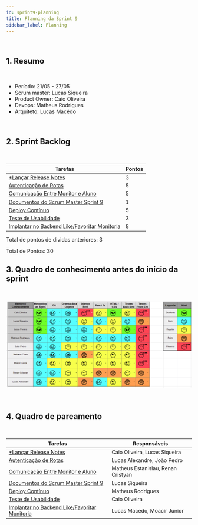 ```yaml
---
id: sprint9-planning
title: Planning da Sprint 9
sidebar_label: Planning
---
```


<br>

## 1. Resumo

<br>

- Período: 21/05 - 27/05
- Scrum master: Lucas Siqueira
- Product Owner: Caio Oliveira
- Devops: Matheus Rodrigues
- Arquiteto: Lucas Macêdo

<br>

## 2. Sprint Backlog

<br>

Tarefas|Pontos
--|--
|[*Lançar Release Notes](https://github.com/fga-eps-mds/2019.1-maismonitoria/issues/76) | 3
|[Autenticação de Rotas](https://github.com/fga-eps-mds/2019.1-maismonitoria/issues/135) | 5
|[Comunicação Entre Monitor e Aluno](https://github.com/fga-eps-mds/2019\.1-MaisMonitoria/issues/136) | 5
|[Documentos do Scrum Master Sprint 9](https://github.com/fga-eps-mds/2019.1-MaisMonitoria/issues/137) | 1
|[Deploy Contínuo](https://github.com/fga-eps-mds/2019.1-MaisMonitoria/issues/138) | 5
|[Teste de Usabilidade](https://github.com/fga-eps-mds/2019.1-maismonitoria/issues/139) | 3
|[Implantar no Backend Like/Favoritar Monitoria](https://github.com/fga-eps-mds/2019.1-maismonitoria/issues/140) | 8

Total de pontos de dividas anteriores: 3 

Total de Pontos: 30

## 3. Quadro de conhecimento antes do início da sprint

<br>

![Ilustração do Quadro de Conhecimentos](assets/quadro-conhecimento-9.png)

<br>


## 4. Quadro de pareamento

<br>

Tarefas|Responsáveis
--|--
|[*Lançar Release Notes](https://github.com/fga-eps-mds/2019.1-maismonitoria/issues/76) | Caio Oliveira, Lucas Siqueira
|[Autenticação de Rotas](https://github.com/fga-eps-mds/2019.1-maismonitoria/issues/135) | Lucas Alexandre, João Pedro
|[Comunicação Entre Monitor e Aluno](https://github.com/fga-eps-mds/2019\.1-MaisMonitoria/issues/136) | Matheus Estanislau, Renan Cristyan
|[Documentos do Scrum Master Sprint 9](https://github.com/fga-eps-mds/2019.1-MaisMonitoria/issues/137) | Lucas Siqueira
|[Deploy Contínuo](https://github.com/fga-eps-mds/2019.1-MaisMonitoria/issues/138) | Matheus Rodrigues
|[Teste de Usabilidade](https://github.com/fga-eps-mds/2019.1-maismonitoria/issues/139) | Caio Oliveira
|[Implantar no Backend Like/Favoritar Monitoria](https://github.com/fga-eps-mds/2019.1-maismonitoria/issues/140) | Lucas Macedo, Moacir Junior




